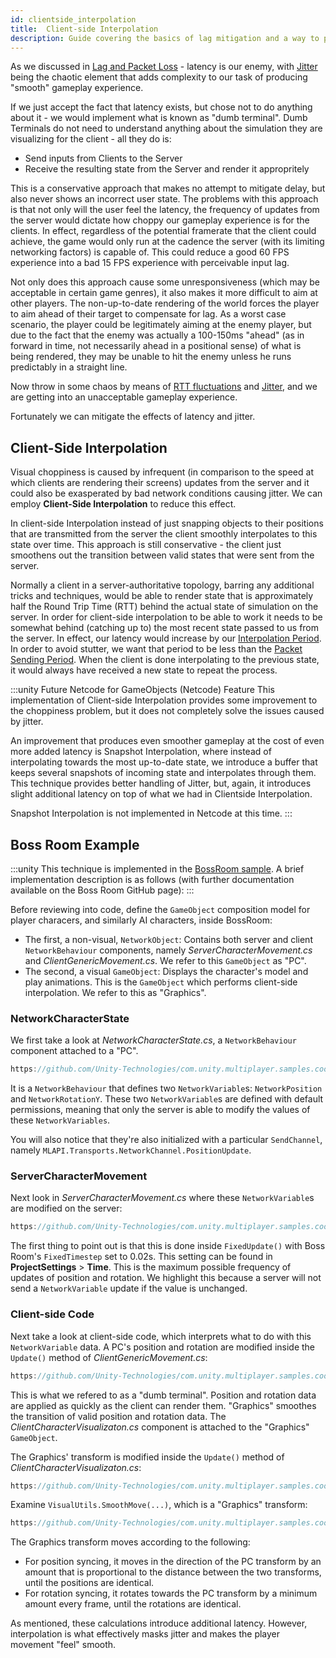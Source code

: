 ```yaml
---
id: clientside_interpolation
title:  Client-side Interpolation
description: Guide covering the basics of lag mitigation and a way to produce smooth gameplay.
---
```


As we discussed in [Lag and Packet Loss](lagandpacketloss.md) - latency is our enemy, with [Jitter](lagandpacketloss#jitter) being the chaotic element that adds complexity to our task of producing "smooth" gameplay experience.

If we just accept the fact that latency exists, but chose not to do anything about it - we would implement what is known as "dumb terminal". Dumb Terminals do not need to understand anything about the simulation they are visualizing for the client - all they do is:

* Send inputs from Clients to the Server
* Receive the resulting state from the Server and render it appropritely

This is a conservative approach that makes no attempt to mitigate delay, but also never shows an incorrect user state. The problems with this approach is that not only will the user feel the latency, the frequency of updates from the server would dictate how choppy our gameplay experience is for the clients. In effect, regardless of the potential framerate that the client could achieve, the game would only run at the cadence the server (with its limiting networking factors) is capable of. This could reduce a good 60 FPS experience into a  bad 15 FPS experience with perceivable input lag.

Not only does this approach cause some unresponsiveness (which may be acceptable in certain game genres), it also makes it more difficult to aim at other players. The non-up-to-date rendering of the world forces the player to aim ahead of their target to compensate for lag. As a worst case scenario, the player could be legitimately aiming at the enemy player, but due to the fact that the enemy was actually a 100-150ms "ahead" (as in forward in time, not necessarily ahead in a positional sense) of what is being rendered, they may be unable to hit the enemy unless he runs predictably in a straight line. 

Now throw in some chaos by means of [RTT fluctuations](lagandpacketloss#round-trip-time-rtt) and [Jitter](lagandpacketloss#jitter), and we are getting into an unacceptable gameplay experience.

Fortunately we can mitigate the effects of latency and jitter.

## Client-Side Interpolation

Visual choppiness is caused by infrequent (in comparison to the speed at which clients are rendering their screens) updates from the server and it could also be exasperated by bad network conditions causing jitter. We can employ **Client-Side Interpolation** to reduce this effect. 

In client-side Interpolation instead of just snapping objects to their positions that are transmitted from the server the client smoothly interpolates to this state over time. This approach is still conservative - the client just smoothens out the transition between valid states that were sent from the server. 

Normally a client in a server-authoritative topology, barring any additional tricks and techniques, would be able to render state that is approximately half the Round Trip Time (RTT) behind the actual state of simulation on the server. In order for client-side interpolation to be able to work it needs to be somewhat behind (catching up to) the most recent state passed to us from the server. In effect, our latency would increase by our [Interpolation Period](../reference/glossary/ticks-and-update-rates#interpolation-period). In order to avoid stutter, we want that period to be less than the [Packet Sending Period](../reference/glossary/ticks-and-update-rates#packet-sending-period). When the client is done interpolating to the previous state, it would always have received a new state to repeat the process. 

:::unity Future  Netcode for GameObjects (Netcode) Feature
This implementation of Client-side Interpolation provides some improvement to the choppiness problem, but it does not completely solve the issues caused by jitter.

An improvement that produces even smoother gameplay at the cost of even more added latency is Snapshot Interpolation, where instead of interpolating towards the most up-to-date state, we introduce a buffer that keeps several snapshots of incoming state and interpolates through them. This technique provides better handling of Jitter, but, again, it introduces slight additional latency on top of what we had in Clientside Interpolation.

Snapshot Interpolation is not implemented in Netcode at this time.
:::

## Boss Room Example 

:::unity
This technique is implemented in the [BossRoom sample](https://github.com/Unity-Technologies/com.unity.multiplayer.samples.coop/). A brief implementation description is as follows (with further documentation available on the Boss Room GitHub page):
:::

Before reviewing into code, define the `GameObject` composition model for player characers, and similarly AI characters, inside BossRoom:

* The first, a non-visual, `NetworkObject`: Contains both server and client `NetworkBehaviour` components, namely *ServerCharacterMovement.cs* and *ClientGenericMovement.cs*. We refer to this `GameObject` as "PC".
* The second, a visual `GameObject`: Displays the character's model and play animations. This is the `GameObject` which performs client-side interpolation. We refer to this as "Graphics".

### NetworkCharacterState

We first take a look at *NetworkCharacterState.cs*, a `NetworkBehaviour` component attached to a "PC".

```csharp reference
https://github.com/Unity-Technologies/com.unity.multiplayer.samples.coop/blob/main/Assets/BossRoom/Scripts/Shared/Game/Entity/NetworkCharacterState.cs#L45-L55
```

It is a `NetworkBehaviour` that defines two `NetworkVariable`s: `NetworkPosition` and `NetworkRotationY`.
These two `NetworkVariable`s are defined with default permissions, meaning that only the server is able to modify the values of these `NetworkVariables`.

You will also notice that they're also initialized with a particular `SendChannel`, namely `MLAPI.Transports.NetworkChannel.PositionUpdate`.

### ServerCharacterMovement

Next look in *ServerCharacterMovement.cs* where these `NetworkVariable`s are modified on the server:

```csharp reference
https://github.com/Unity-Technologies/com.unity.multiplayer.samples.coop/blob/main/Assets/BossRoom/Scripts/Server/Game/Character/ServerCharacterMovement.cs#L150-L159
```

The first thing to point out is that this is done inside `FixedUpdate()` with Boss Room's `FixedTimestep` set to 0.02s. This setting can be found in **ProjectSettings** > **Time**. This is the maximum possible frequency of updates of position and rotation. We highlight this because a server will not send a `NetworkVariable` update if the value is unchanged.

### Client-side Code

Next take a look at client-side code, which interprets what to do with this `NetworkVariable` data.
A PC's position and rotation are modified inside the `Update()` method of *ClientGenericMovement.cs*:

```csharp reference
https://github.com/Unity-Technologies/com.unity.multiplayer.samples.coop/blob/main/Assets/BossRoom/Scripts/Client/Game/Character/ClientGenericMovement.cs#L35-L48
```

This is what we refered to as a "dumb terminal". Position and rotation data are applied as quickly as the client can render them.
"Graphics" smoothes the transition of valid position and rotation data. The *ClientCharacterVisualizaton.cs* component is attached to the "Graphics" `GameObject`. 

The Graphics' transform is modified inside the `Update()` method of *ClientCharacterVisualizaton.cs*:

```csharp reference
https://github.com/Unity-Technologies/com.unity.multiplayer.samples.coop/blob/main/Assets/BossRoom/Scripts/Client/Game/Character/ClientCharacterVisualization.cs#L335-L353
```

Examine `VisualUtils.SmoothMove(...)`, which is a "Graphics" transform:

```csharp reference
https://github.com/Unity-Technologies/com.unity.multiplayer.samples.coop/blob/main/Assets/BossRoom/Scripts/Client/Game/Utils/VisualUtils.cs#L22-L64
```

The Graphics transform moves according to the following:

* For position syncing, it moves in the direction of the PC transform by an amount that is proportional to the distance between the two transforms, until the positions are identical.
* For rotation syncing, it rotates towards the PC transform by a minimum amount every frame, until the rotations are identical.

As mentioned, these calculations introduce additional latency. However, interpolation is what effectively masks jitter and makes the player movement "feel" smooth.
